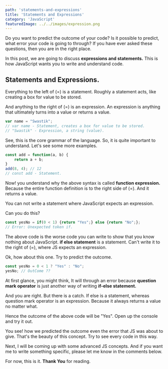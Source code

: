 ```yaml
---
path: 'statements-and-expressions'
title: 'Statements and Expressions'
category: 'JavaScript'
featuredImage: ../../images/expression.png
---
```


Do you want to predict the outcome of your code? Is it possible to predict, what error your code is going to through? If you have ever asked these questions, then you are in the right place.

In this post, we are going to discuss **expressions and statements.** This is how JavaScript wants you to write and understand code.

## Statements and Expressions.
Everything to the left of (=) is a statement. Roughly a statement acts, like creating a box for value to be stored.

And anything to the right of (=) is an expression. An expression is anything that ultimately turns into a value or returns a value.
```js
var name = "Swastik";
// var name - Statement, creates a box for value to be stored.
// "Swastik" - Expression, a string (value).
```
See, this is the core grammar of the language. So, it is quite important to understand. Let's see some more examples.
```js
const add = function(a, b) {
	return a + b;
}
add(8, 4); // 12
// const add - Statement.
```
Now! you understand why the above syntax is called **function expression.** Because the entire function definition is to the right side of (=). And it returns a value.

You can not write a statement where JavaScript expects an expression.

Can you do this?
```js
const yesNo = if(0 < 1) {return "Yes";} else {return "No";};
// Error: Unexpected token if. 
```
The above code is the worse code you can write to show that you know nothing about JavaScript.
**if else statement** is a statement. Can't write it to the right of (=), where JS expects an expression.

Ok, how about this one. Try to predict the outcome.
```js
const yesNo = 0 < 1 ? "Yes" : "No";
yesNo; // OutCome ??
``` 
At first glance, you might think, It will through an error because **question mark operator** is just another way of writing **if-else statement.** 

And you are right. But there is a catch. If else is a statement, whereas question mark operator is an expression. Because it always returns a value no matter what.

Hence the outcome of the above code will be "Yes". Open up the console and try it out.

You see! how we predicted the outcome even the error that JS was about to give. That's the beauty of this concept. Try to see every code in this way.

Next, I will be coming up with some advanced JS concepts. And if you want me to write something specific, please let me know in the comments below.

For now, this is it. **Thank You** for reading. 
